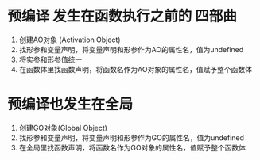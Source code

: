 # 预编译 发生在函数执行之前的 四部曲
1. 创建AO对象 (Activation Object) 
2. 找形参和变量声明，将变量声明和形参作为AO的属性名，值为undefined
3. 将实参和形参值统一
4. 在函数体里找函数声明，将函数名作为AO对象的属性名，值赋予整个函数体

# 预编译也发生在全局
1. 创建GO对象(Global Object)
2. 找形参和变量声明，将变量声明和形参作为GO的属性名，值为undefined
3. 在全局里找函数声明，将函数名作为GO对象的属性名，值赋予整个函数体

